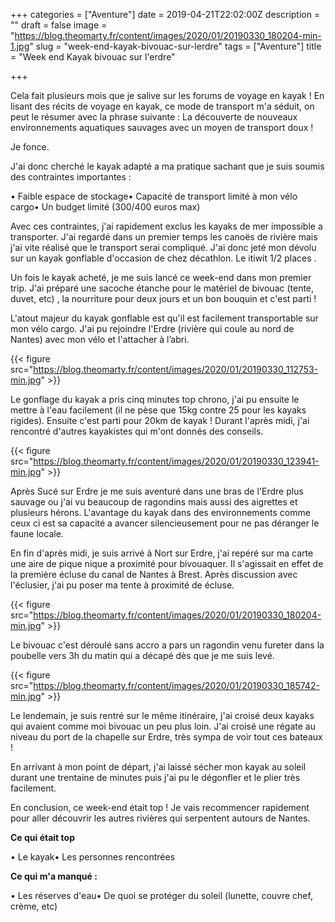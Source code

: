 +++
categories = ["Aventure"]
date = 2019-04-21T22:02:00Z
description = ""
draft = false
image = "https://blog.theomarty.fr/content/images/2020/01/20190330_180204-min-1.jpg"
slug = "week-end-kayak-bivouac-sur-lerdre"
tags = ["Aventure"]
title = "Week end Kayak bivouac sur l'erdre"

+++


Cela fait plusieurs mois que je salive sur les forums de voyage en kayak ! En lisant des récits de voyage en kayak, ce mode de transport m'a séduit, on peut le résumer avec la phrase suivante : La découverte de nouveaux environnements aquatiques sauvages avec un moyen de transport doux !

Je fonce.

J'ai donc  cherché le kayak adapté a ma pratique sachant que je suis soumis des contraintes importantes :

• Faible espace de stockage• Capacité de transport limité à mon vélo cargo• Un budget limité (300/400 euros max)

Avec ces contraintes, j'ai rapidement exclus les kayaks de mer impossible a transporter. J'ai regardé dans un premier temps les canoës de rivière mais j'ai vite réalisé que le transport serai compliqué. J'ai donc jeté mon dévolu sur un kayak gonflable d'occasion de chez décathlon. Le itiwit 1/2 places .

Un fois le kayak acheté, je me suis lancé ce week-end dans mon premier trip. J'ai préparé une sacoche étanche pour le matériel de bivouac (tente, duvet, etc) , la nourriture pour deux jours et un bon bouquin et c'est parti !

L'atout majeur du kayak gonflable est qu'il est facilement transportable sur mon vélo cargo. J'ai pu rejoindre l'Erdre (rivière qui coule au nord de Nantes) avec mon vélo et l'attacher à l’abri.

{{< figure src="https://blog.theomarty.fr/content/images/2020/01/20190330_112753-min.jpg" >}}

Le gonflage du kayak a pris cinq minutes top chrono, j'ai pu ensuite le mettre à l'eau facilement (il ne pèse que 15kg contre 25 pour les kayaks rigides). Ensuite c'est parti pour 20km de kayak ! Durant l'après midi, j'ai rencontré d'autres kayakistes qui m'ont donnés des conseils.

{{< figure src="https://blog.theomarty.fr/content/images/2020/01/20190330_123941-min.jpg" >}}

Après Sucé sur Erdre je me suis aventuré dans une bras de l'Erdre plus sauvage ou j'ai vu beaucoup de ragondins mais aussi des aigrettes et plusieurs hérons. L'avantage du kayak dans des environnements comme ceux ci  est sa capacité a avancer silencieusement pour ne pas déranger le faune locale.

En fin d'après midi, je suis arrivé à Nort sur Erdre, j'ai repéré sur ma carte une aire de pique nique a proximité pour bivouaquer. Il s'agissait en effet de la première écluse du canal de Nantes à Brest. Après discussion avec l'éclusier, j'ai pu poser ma tente à proximité de écluse.

{{< figure src="https://blog.theomarty.fr/content/images/2020/01/20190330_180204-min.jpg" >}}

Le bivouac c'est déroulé sans accro a pars un  ragondin venu fureter dans la poubelle vers 3h du matin qui a décapé dès que je me suis levé.

{{< figure src="https://blog.theomarty.fr/content/images/2020/01/20190330_185742-min.jpg" >}}

Le lendemain, je suis rentré sur le même itinéraire, j'ai croisé deux kayaks qui avaient comme moi bivouac un peu plus loin. J'ai croisé une régate au niveau du port de la chapelle sur Erdre, très sympa de voir tout ces bateaux !

En arrivant à mon point de départ, j'ai laissé sécher mon kayak au soleil durant une trentaine de minutes puis j'ai pu le dégonfler et le plier très facilement.

En conclusion, ce week-end était top ! Je vais recommencer rapidement pour aller découvrir les autres rivières qui serpentent autours de Nantes.

**Ce qui était top**

• Le kayak• Les personnes rencontrées

**Ce qui m'a manqué :**

• Les réserves d'eau• De quoi se protéger du soleil (lunette, couvre chef, crème, etc)

